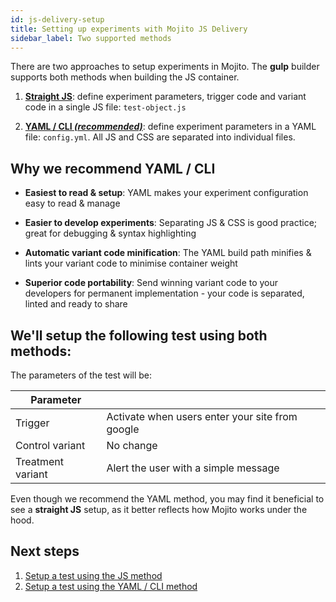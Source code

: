 ```yaml
---
id: js-delivery-setup
title: Setting up experiments with Mojito JS Delivery
sidebar_label: Two supported methods
---
```


There are two approaches to setup experiments in Mojito. The **gulp** builder supports both methods when building the JS container.

1. **[Straight JS](js-delivery-setup-js.md)**: define experiment parameters, trigger code and variant code in a single JS file: `test-object.js`

2. **[YAML / CLI *(recommended)*](js-delivery-setup-yaml.md)**: define experiment parameters in a YAML file: `config.yml`. All JS and CSS are separated into individual files.


## Why we recommend YAML / CLI

- **Easiest to read & setup**: YAML makes your experiment configuration easy to read & manage

- **Easier to develop experiments**: Separating JS & CSS is good practice; great for debugging & syntax highlighting

- **Automatic variant code minification**: The YAML build path minifies & lints your variant code to minimise container weight

- **Superior code portability**: Send winning variant code to your developers for permanent implementation - your code is separated, linted and ready to share

## We'll setup the following test using both methods:

The parameters of the test will be:

Parameter | &nbsp;
--- | ---
Trigger | Activate when users enter your site from google
Control variant | No change
Treatment variant | Alert the user with a simple message


Even though we recommend the YAML method, you may find it beneficial to see a **straight JS** setup, as it better reflects how Mojito works under the hood.

## Next steps

1. [Setup a test using the JS method](js-delivery-setup-js.md)
2. [Setup a test using the YAML / CLI method](js-delivery-setup-yaml.md)
